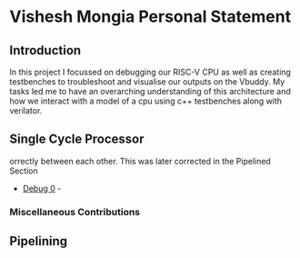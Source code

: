 # Vishesh Mongia Personal Statement 

## Introduction
In this project I focussed on debugging our RISC-V CPU as well as creating testbenches to troubleshoot and visualise our outputs on the Vbuddy. My tasks led me to have an overarching understanding of this architecture and how we interact with a model of a cpu using c++ testbenches along with verilator. 

## Single Cycle Processor

orrectly between each other. This was later corrected in the 
Pipelined Section

- [Debug 0]() - 


### Miscellaneous Contributions

## Pipelining
